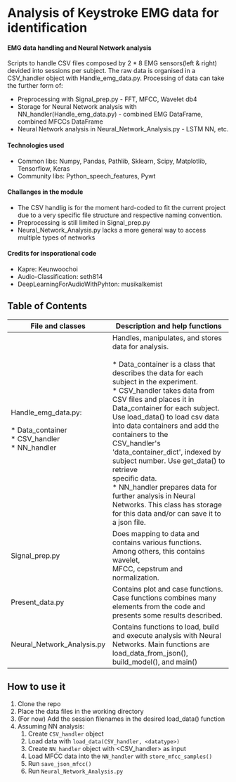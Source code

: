 # Analysis of Keystroke EMG data for identification

#### EMG data handling and Neural Network analysis
Scripts to handle CSV files composed by 2 * 8 EMG sensors(left & right) devided into sessions per subject. The raw data is organised in a CSV_handler object with Handle_emg_data.py. Processing of data can take the further form of: 
* Preprocessing with Signal_prep.py - FFT, MFCC, Wavelet db4
* Storage for Neural Network analysis with NN_handler(Handle_emg_data.py) - combined EMG DataFrame, combined MFCCs DataFrame
* Neural Network analysis in Neural_Network_Analysis.py - LSTM NN, etc.

#### Technologies used
* Common libs: Numpy, Pandas, Pathlib, Sklearn, Scipy, Matplotlib, Tensorflow, Keras
* Community libs: Python_speech_features, Pywt

#### Challanges in the module
* The CSV handlig is for the moment hard-coded to fit the current project due to a very specific file structure and respective naming convention.
* Preprocessing is still limited in Signal_prep.py
* Neural_Network_Analysis.py lacks a more general way to access multiple types of networks

#### Credits for insporational code

* Kapre: Keunwoochoi
* Audio-Classification: seth814
* DeepLearningForAudioWithPyhton: musikalkemist

## Table of Contents

| File and classes | Description and help functions |
|---|---|
| Handle_emg_data.py:<br><br>    * Data_container<br>    * CSV_handler<br>    * NN_handler | Handles, manipulates, and stores data for analysis. <br><br>    * Data_container is a class that describes the data for each subject in the experiment.<br>    * CSV_handler takes data from CSV files and places it in Data_container for each subject.<br>      Use load_data() to load csv data into data containers and add the containers to the <br>      CSV_handler's 'data_container_dict', indexed by subject number. Use get_data() to retrieve <br>      specific data. <br>    * NN_handler prepares data for further analysis in Neural Networks. This class has storage <br>      for this data and/or can save it to a json file. |
| Signal_prep.py | Does mapping to data and contains various functions. Among others, this contains wavelet, <br>MFCC, cepstrum and normalization.  |
| Present_data.py  | Contains plot and case functions. Case functions combines many elements from the code and <br>presents some results described. |
| Neural_Network_Analysis.py | Contains functions to load, build and execute analysis with Neural Networks. Main functions are <br>load_data_from_json(), build_model(), and main() |


## How to use it 

1. Clone the repo
2. Place the data files in the working directory 
3. (For now) Add the session filenames in the desired load_data() function 
4. Assuming NN analysis:
    1. Create `CSV_handler` object 
    2. Load data with `load_data(CSV_handler, <datatype>)`
    3. Create `NN_handler` object with <CSV_handler> as input
    4. Load MFCC data into the `NN_handler` with `store_mfcc_samples()`
    5. Run `save_json_mfcc()`
    6. Run `Neural_Network_Analysis.py` 


